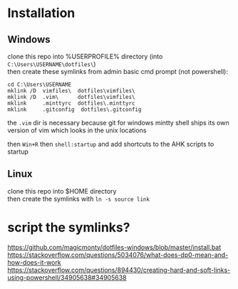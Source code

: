 # Installation

## Windows
clone this repo into %USERPROFILE% directory (into `C:\Users\USERNAME\dotfiles\`)  
then create these symlinks from admin basic cmd prompt (not powershell):  
```
cd C:\Users\USERNAME
mklink /D  vimfiles\  dotfiles\vimfiles\
mklink /D  .vim\      dotfiles\vimfiles\
mklink     .minttyrc  dotfiles\.minttyrc
mklink     .gitconfig  dotfiles\.gitconfig
```
the `.vim` dir is necessary because git for windows mintty shell ships its own version of vim which looks in the unix locations  

then `Win+R` then `shell:startup` and add shortcuts to the AHK scripts to startup

## Linux
clone this repo into $HOME directory  
then create the symlinks with `ln -s source link`


# script the symlinks?

https://github.com/magicmonty/dotfiles-windows/blob/master/install.bat  
https://stackoverflow.com/questions/5034076/what-does-dp0-mean-and-how-does-it-work  
https://stackoverflow.com/questions/894430/creating-hard-and-soft-links-using-powershell/34905638#34905638  

